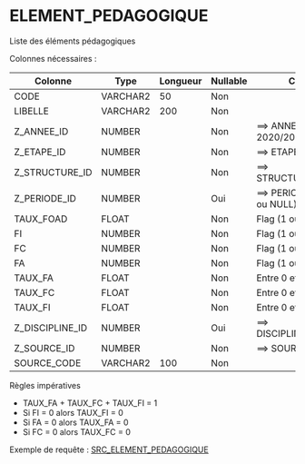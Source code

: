 # ELEMENT_PEDAGOGIQUE

Liste des éléments pédagogiques

Colonnes nécessaires :

|Colonne        |Type    |Longueur|Nullable|Commentaire               |
|---------------|--------|--------|--------|--------------------------|
|CODE           |VARCHAR2|50      |Non     |                          |
|LIBELLE        |VARCHAR2|200     |Non     |                          |
|Z_ANNEE_ID     |NUMBER  |        |Non     |==> ANNEE.ID (2020 pour 2020/2021) |
|Z_ETAPE_ID     |NUMBER  |        |Non     |==> ETAPE.SOURCE_CODE     |
|Z_STRUCTURE_ID |NUMBER  |        |Non     |==> STRUCTURE.SOURCE_CODE |
|Z_PERIODE_ID   |NUMBER  |        |Oui     |==> PERIODE.CODE (S1,S2 ou NULL) |
|TAUX_FOAD      |FLOAT   |        |Non     | Flag (1 ou 0)            |
|FI             |NUMBER  |        |Non     | Flag (1 ou 0)            |
|FC             |NUMBER  |        |Non     | Flag (1 ou 0)            |
|FA             |NUMBER  |        |Non     | Flag (1 ou 0)            |
|TAUX_FA        |FLOAT   |        |Non     | Entre 0 et 1 inclus      |
|TAUX_FC        |FLOAT   |        |Non     | Entre 0 et 1 inclus      |
|TAUX_FI        |FLOAT   |        |Non     | Entre 0 et 1 inclus      |
|Z_DISCIPLINE_ID|NUMBER  |        |Oui     |==> DISCIPLINE.SOURCE_CODE|
|Z_SOURCE_ID    |NUMBER  |        |Non     |==> SOURCE.CODE           |
|SOURCE_CODE    |VARCHAR2|100     |Non     |                          |

Règles impératives
 * TAUX_FA + TAUX_FC + TAUX_FI = 1
 * Si FI = 0 alors TAUX_FI = 0
 * Si FA = 0 alors TAUX_FA = 0
 * Si FC = 0 alors TAUX_FC = 0


Exemple de requête :
[SRC_ELEMENT_PEDAGOGIQUE](../Apogée/SRC_ELEMENT_PEDAGOGIQUE.sql)
